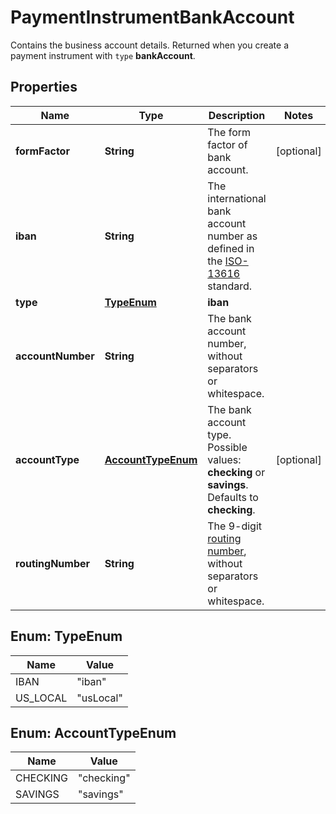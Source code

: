 

# PaymentInstrumentBankAccount

Contains the business account details. Returned when you create a payment instrument with `type` **bankAccount**.

## Properties

| Name | Type | Description | Notes |
|------------ | ------------- | ------------- | -------------|
|**formFactor** | **String** | The form factor of bank account. |  [optional] |
|**iban** | **String** | The international bank account number as defined in the [ISO-13616](https://www.iso.org/standard/81090.html) standard. |  |
|**type** | [**TypeEnum**](#TypeEnum) | **iban** |  |
|**accountNumber** | **String** | The bank account number, without separators or whitespace. |  |
|**accountType** | [**AccountTypeEnum**](#AccountTypeEnum) | The bank account type.  Possible values: **checking** or **savings**. Defaults to **checking**. |  [optional] |
|**routingNumber** | **String** | The 9-digit [routing number](https://en.wikipedia.org/wiki/ABA_routing_transit_number), without separators or whitespace. |  |



## Enum: TypeEnum

| Name | Value |
|---- | -----|
| IBAN | &quot;iban&quot; |
| US_LOCAL | &quot;usLocal&quot; |



## Enum: AccountTypeEnum

| Name | Value |
|---- | -----|
| CHECKING | &quot;checking&quot; |
| SAVINGS | &quot;savings&quot; |



